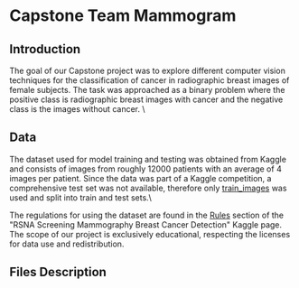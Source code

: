 # Capstone Team Mammogram

## Introduction

The goal of our Capstone project was to explore different computer vision techniques for the classification of cancer in radiographic breast images of female subjects. The task was approached as a binary problem where the positive class is radiographic breast images with cancer and the negative class is the images without cancer. \

## Data


The dataset used for model training and testing was obtained from Kaggle and consists of images from roughly 12000 patients with an average of 4 images per patient. Since the data was part of a Kaggle competition, a comprehensive test set was not available, therefore only [train_images](https://www.kaggle.com/competitions/rsna-breast-cancer-detection/data?select=train_images) was used and split into train and test sets.\

The regulations for using the dataset are found in the [Rules](https://www.kaggle.com/competitions/rsna-breast-cancer-detection/rules) section of the "RSNA Screening Mammography Breast Cancer Detection" Kaggle page. The scope of our project is exclusively educational, respecting the licenses for data use and redistribution.


## Files Description
